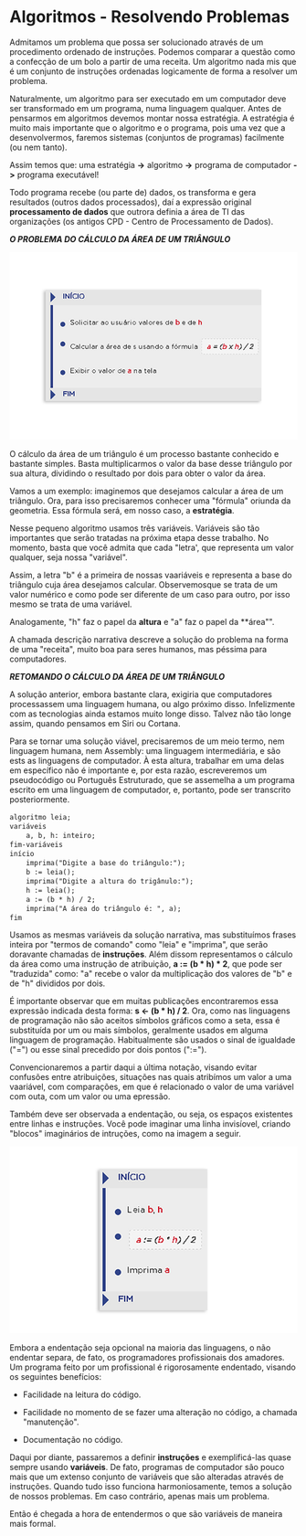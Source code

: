 # Algoritmos - Resolvendo Problemas

Admitamos um problema que possa ser solucionado através de um procedimento ordenado de instruções. Podemos comparar a questão como a confecção de um bolo a partir de uma receita. Um algoritmo nada mis que é um conjunto de instruções ordenadas logicamente de forma a resolver um problema.

Naturalmente, um algoritmo para ser executado em um computador deve ser transformado em um programa, numa linguagem qualquer. Antes de pensarmos em algoritmos devemos montar nossa estratégia. A estratégia é muito mais importante que o algoritmo e o programa, pois uma vez que a desenvolvermos, faremos sistemas (conjuntos de programas) facilmente (ou nem tanto).

Assim temos que: uma estratégia **->** algoritmo **->** programa de computador **->** programa executável!

Todo programa recebe (ou parte de) dados, os transforma e gera resultados (outros dados processados), daí a expressão original **processamento de dados** que outrora definia a área de TI das organizações (os antigos CPD - Centro de Processamento de Dados).

***O PROBLEMA DO CÁLCULO DA ÁREA DE UM TRIÂNGULO***

![<Área do Triângulo](<on-image-algoritimo1.jpg>)

O cálculo da área de um triângulo é um processo bastante conhecido e bastante simples. Basta multiplicarmos o valor da base desse triângulo por sua altura, dividindo o resultado por dois para obter o valor da área.

Vamos a um exemplo: imaginemos que desejamos calcular a área de um triângulo. Ora, para isso precisaremos conhecer uma "fórmula" oriunda da geometria. Essa fórmula será, em nosso caso, a **estratégia**.

Nesse pequeno algoritmo usamos três variáveis. Variáveis são tão importantes que serão tratadas na próxima etapa desse trabalho. No momento, basta que você admita que cada "letra', que representa um valor qualquer, seja nossa "variável".

Assim, a letra "b" é a primeira de nossas vaariáveis e representa a base do triângulo cuja área desejamos calcular. Observemosque se trata de um valor numérico e como pode ser diferente de um caso para outro, por isso mesmo se trata de uma variável.

Analogamente, "h" faz o papel da **altura** e "a" faz o papel da **área"".

A chamada descrição narrativa descreve a solução do problema na forma de uma "receita", muito boa para seres humanos, mas péssima para computadores.

***RETOMANDO O CÁLCULO DA ÁREA DE UM TRIÂNGULO***

A solução anterior, embora bastante clara, exigiria que computadores processassem uma linguagem humana, ou algo próximo disso. Infelizmente com as tecnologias ainda estamos muito longe disso. Talvez não tão longe assim, quando pensamos em Siri ou Cortana.

Para se tornar uma solução viável, precisaremos de um meio termo, nem linguagem humana, nem Assembly: uma linguagem intermediária, e são ests as linguagens de computador. À esta altura, trabalhar em uma delas em específico não é importante e, por esta razão, escreveremos um pseudocódigo ou Português Estruturado, que se assemelha a um programa escrito em uma linguagem de computador, e, portanto, pode ser transcrito posteriormente.

```
algoritmo leia;
variáveis
    a, b, h: inteiro;
fim-variáveis
início
    imprima("Digite a base do triângulo:");
    b := leia();
    imprima("Digite a altura do trigânulo:");
    h := leia();
    a := (b * h) / 2;
    imprima("A área do triângulo é: ", a);
fim
```

Usamos as mesmas variáveis da solução narrativa, mas substituímos frases inteira por "termos de comando" como "leia" e "imprima", que serão doravante chamadas de **instruções**. Além dissom representamos o cálculo da área como uma instrução de atribuição, **a := (b * h) * 2**, que pode ser "traduzida" como: "a" recebe o valor da multiplicação dos valores de "b" e de "h" divididos por dois.

É importante observar que em muitas publicações encontraremos essa expressão indicada desta forma: **s ← (b * h) / 2**. Ora, como nas linguagens de programação não são aceitos símbolos gráficos como a seta, essa é substituída por um ou mais símbolos, geralmente usados em alguma linguagem de programação. Habitualmente são usados o sinal de igualdade ("=") ou esse sinal precedido por dois pontos (":=").

Convencionaremos a partir daqui a última notação, visando evitar confusões entre atribuições, situações nas quais atribímos um valor a uma vaariável, com comparações, em que é relacionado o valor de uma variável com outa, com um valor ou uma epressão.

Também deve ser observada a endentação, ou seja, os espaços existentes entre linhas e instruções. Você pode imaginar uma linha invisíovel, criando "blocos" imaginários de intruções, como na imagem a seguir.

![<Endentação](<./on-image-exemplo-algoritimos.jpg>)

Embora a endentação seja opcional na maioria das linguagens, o não endentar separa, de fato, os programadores profissionais dos amadores. Um programa feito por um profissional é rigorosamente endentado, visando os seguintes benefícios:

* Facilidade na leitura do código.

* Facilidade no momento de se fazer uma alteração no código, a chamada "manutenção".

* Documentação no código.

Daqui por diante, passaremos a definir **instruções** e exemplificá-las quase sempre usando **variáveis**. De fato, programas de computador são pouco mais que um extenso conjunto de variáveis que são alteradas através de instruções. Quando tudo isso funciona harmoniosamente, temos a solução de nossos problemas. Em caso contrário, apenas mais um problema.

Então é chegada a hora de entendermos o que são variáveis de maneira mais formal.

